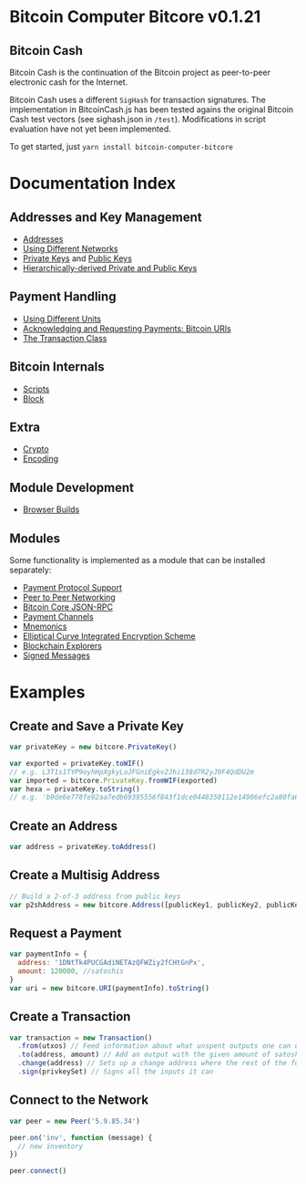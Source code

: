 # Bitcoin Computer Bitcore v0.1.21

## Bitcoin Cash

Bitcoin Cash is the continuation of the Bitcoin project as peer-to-peer electronic cash for the Internet.

Bitcoin Cash uses a different `SigHash` for transaction signatures. The implementation in BitcoinCash.js has been tested agains the original Bitcoin Cash test vectors (see sighash.json in `/test`). Modifications in script evaluation have not yet been implemented.

To get started, just `yarn install bitcoin-computer-bitcore`

# Documentation Index

## Addresses and Key Management

- [Addresses](address.md)
- [Using Different Networks](networks.md)
- [Private Keys](privatekey.md) and [Public Keys](publickey.md)
- [Hierarchically-derived Private and Public Keys](hierarchical.md)

## Payment Handling

- [Using Different Units](unit.md)
- [Acknowledging and Requesting Payments: Bitcoin URIs](uri.md)
- [The Transaction Class](transaction.md)

## Bitcoin Internals

- [Scripts](script.md)
- [Block](block.md)

## Extra

- [Crypto](crypto.md)
- [Encoding](encoding.md)

## Module Development

- [Browser Builds](browser.md)

## Modules

Some functionality is implemented as a module that can be installed separately:

- [Payment Protocol Support](https://github.com/bitpay/bitcore-payment-protocol)
- [Peer to Peer Networking](https://github.com/bitpay/bitcore-p2p)
- [Bitcoin Core JSON-RPC](https://github.com/bitpay/bitcoind-rpc)
- [Payment Channels](https://github.com/bitpay/bitcore-channel)
- [Mnemonics](https://github.com/bitpay/bitcore-mnemonic)
- [Elliptical Curve Integrated Encryption Scheme](https://github.com/bitpay/bitcore-ecies)
- [Blockchain Explorers](https://github.com/bitpay/bitcore-explorers)
- [Signed Messages](https://github.com/bitpay/bitcore-message)

# Examples

## Create and Save a Private Key

```javascript
var privateKey = new bitcore.PrivateKey()

var exported = privateKey.toWIF()
// e.g. L3T1s1TYP9oyhHpXgkyLoJFGniEgkv2Jhi138d7R2yJ9F4QdDU2m
var imported = bitcore.PrivateKey.fromWIF(exported)
var hexa = privateKey.toString()
// e.g. 'b9de6e778fe92aa7edb69395556f843f1dce0448350112e14906efc2a80fa61a'
```

## Create an Address

```javascript
var address = privateKey.toAddress()
```

## Create a Multisig Address

```javascript
// Build a 2-of-3 address from public keys
var p2shAddress = new bitcore.Address([publicKey1, publicKey2, publicKey3], 2)
```

## Request a Payment

```javascript
var paymentInfo = {
  address: '1DNtTk4PUCGAdiNETAzQFWZiy2fCHtGnPx',
  amount: 120000, //satoshis
}
var uri = new bitcore.URI(paymentInfo).toString()
```

## Create a Transaction

```javascript
var transaction = new Transaction()
  .from(utxos) // Feed information about what unspent outputs one can use
  .to(address, amount) // Add an output with the given amount of satoshis
  .change(address) // Sets up a change address where the rest of the funds will go
  .sign(privkeySet) // Signs all the inputs it can
```

## Connect to the Network

```javascript
var peer = new Peer('5.9.85.34')

peer.on('inv', function (message) {
  // new inventory
})

peer.connect()
```
